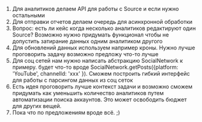 1. Для аналитиков делаем API для работы с Source и если нужно остальными
2. Для отправки отчетов делаем очередь для асинхронной обработки
3. Вопрос: есть ли кейс когда несколько аналитиков редактируют один Source? Возможно нужно придумать функционал чтобы не допустить затирание данных одним аналитиком другого
4. Для обновлений данных используем например кроны. Нужно лучше проговорить задачу возможно предложу что-то лучше
5. Для соц сетей нам нужно написать абстракцию SocialNetwork к примеру. будет что-то вроде SocialNetwork.getPosts({platform: 'YouTube', channelId: 'xxx' }). Сможем построить гибкий интерфейс для работы с парсингом данных из соц сеток
6. Есть идея проговорить лучше контекст задачи и возможно сможем придумать как уменьшить количество аналитиков путем автоматизации поиска аккаунтов. Это может освободить бюджет для других вещей. 
7. Пока что по предложениям вроде всё. ;)
